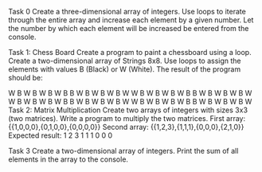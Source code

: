 Task 0
Create a three-dimensional array of integers.
Use loops to iterate through the entire array and increase each element by a given number.
Let the number by which each element will be increased be entered from the console.

Task 1: Chess Board
Create a program to paint a chessboard using a loop. 
Create a two-dimensional array of Strings 8x8. 
Use loops to assign the elements with values B (Black) or W (White). 
The result of the program should be:

W B W B W B W B
B W B W B W B W
W B W B W B W B
B W B W B W B W
W B W B W B W B
B W B W B W B W
W B W B W B W B
B W B W B W B W
Task 2: Matrix Multiplication
Create two arrays of integers with sizes 3x3 (two matrices).
Write a program to multiply the two matrices.
First array: {{1,0,0,0},{0,1,0,0},{0,0,0,0}}
Second array: {{1,2,3},{1,1,1},{0,0,0},{2,1,0}} 
Expected result: 1 2 3 1 1 1 0 0 0

Task 3
Create a two-dimensional array of integers.
Print the sum of all elements in the array to the console.
